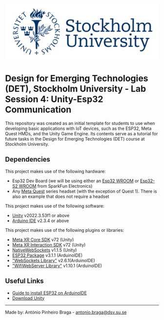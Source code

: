 ![SU Logo](./SU_Logo/SU_logo.png "Stockholm University")

# Design for Emerging Technologies (DET), Stockholm University - Lab Session 4: Unity-Esp32 Communication
This repository was created as an initial template for students to use when developing basic applications with IoT devices, such as the ESP32, Meta Quest HMDs, and the Unity Game Engine. Its contents serve as a tutorial for future tasks in the Design for Emerging Technologies (DET) course at Stockholm University.

 ## Dependencies
 
  This project makes use of the following hardware:
   - Esp32 Dev Board (we will be using either an [Esp32 WROOM](https://www.sparkfun.com/products/15663) or [Esp32-S2 WROOM](https://www.sparkfun.com/products/17743) from SparkFun Electronics)
   - Any [Meta Quest](https://www.meta.com/se/en/quest/) series headset (with the exception of Quest 1). There is also an example that does not require a headset

This project makes use of the following software:
 - [Unity](https://unity.com/download) v2022.3.53f1 or above
 - [Arduino IDE](https://www.arduino.cc/en/software) v2.3.4 or above

This project makes use of the following plugins or libraries:
- [Meta XR Core SDK](https://assetstore.unity.com/packages/tools/integration/meta-xr-core-sdk-269169) v72 (Unity)
- [Meta XR Interaction SDK](https://assetstore.unity.com/packages/p/meta-xr-interaction-sdk-265014) v72 (Unity)
- [NativeWebSockets](https://github.com/endel/NativeWebSocket) v1.1.5 (Unity)
- [ESP32 Package](https://github.com/espressif/arduino-esp32) v3.1.1 (ArduinoIDE)
- ["WebSockets Library"](https://www.arduinolibraries.info/libraries/web-sockets) v2.6.1(ArduinoIDE)
- ["WifiWebServer Library"](https://docs.arduino.cc/libraries/wifiwebserver/) v1.10.1 (ArduinoIDE)


 ## Useful Links
 - [Guide to install ESP32 on ArduinoIDE](https://docs.espressif.com/projects/arduino-esp32/en/latest/installing.html)
 - [Download Unity](https://unity.com/download)


---
Made by: António Pinheiro Braga - antonio.braga@dsv.su.se